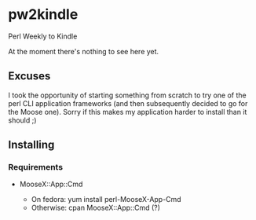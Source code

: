 # pw2kindle

Perl Weekly to Kindle

At the moment there's nothing to see here yet.

## Excuses

I took the opportunity of starting something from scratch to try one of the 
perl CLI application frameworks (and then subsequently decided to go for the
Moose one). Sorry if this makes my application harder to install than it 
should ;)

## Installing

### Requirements

* MooseX::App::Cmd

  * On fedora: yum install perl-MooseX-App-Cmd
  * Otherwise: cpan MooseX::App::Cmd (?)

